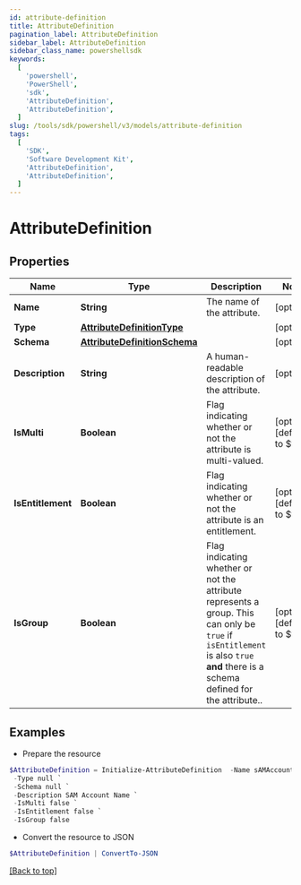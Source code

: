 ```yaml
---
id: attribute-definition
title: AttributeDefinition
pagination_label: AttributeDefinition
sidebar_label: AttributeDefinition
sidebar_class_name: powershellsdk
keywords:
  [
    'powershell',
    'PowerShell',
    'sdk',
    'AttributeDefinition',
    'AttributeDefinition',
  ]
slug: /tools/sdk/powershell/v3/models/attribute-definition
tags:
  [
    'SDK',
    'Software Development Kit',
    'AttributeDefinition',
    'AttributeDefinition',
  ]
---
```


# AttributeDefinition

## Properties

| Name | Type | Description | Notes |
| --- | --- | --- | --- |
| **Name** | **String** | The name of the attribute. | [optional] |
| **Type** | [**AttributeDefinitionType**](attribute-definition-type) |  | [optional] |
| **Schema** | [**AttributeDefinitionSchema**](attribute-definition-schema) |  | [optional] |
| **Description** | **String** | A human-readable description of the attribute. | [optional] |
| **IsMulti** | **Boolean** | Flag indicating whether or not the attribute is multi-valued. | [optional] [default to $false] |
| **IsEntitlement** | **Boolean** | Flag indicating whether or not the attribute is an entitlement. | [optional] [default to $false] |
| **IsGroup** | **Boolean** | Flag indicating whether or not the attribute represents a group. This can only be `true` if `isEntitlement` is also `true` **and** there is a schema defined for the attribute.. | [optional] [default to $false] |

## Examples

- Prepare the resource

```powershell
$AttributeDefinition = Initialize-AttributeDefinition  -Name sAMAccountName `
 -Type null `
 -Schema null `
 -Description SAM Account Name `
 -IsMulti false `
 -IsEntitlement false `
 -IsGroup false
```

- Convert the resource to JSON

```powershell
$AttributeDefinition | ConvertTo-JSON
```

[[Back to top]](#)
